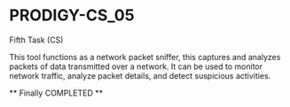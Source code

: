 # PRODIGY-CS_05
Fifth Task (CS)

This  tool functions as a network packet sniffer, this captures and analyzes packets of data transmitted over a network. It can be used to monitor network traffic, analyze packet details, and detect suspicious activities.

** Finally COMPLETED **
